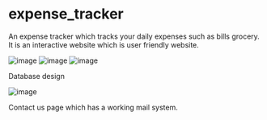 # expense_tracker
An expense tracker which tracks your daily expenses such as bills grocery. It is an interactive website which is user friendly website.

![image](https://github.com/hiteshmk05/expense_tracker/assets/124033019/ad9c4c06-a617-4b82-aaf9-815cfd9cc59a)
![image](https://github.com/hiteshmk05/expense_tracker/assets/124033019/2157ee64-4e2e-44d9-8b0c-75f6072c8bcd)
![image](https://github.com/hiteshmk05/expense_tracker/assets/124033019/0986851a-741d-44b4-b5b7-0f9df9aa537b)

Database design

![image](https://github.com/hiteshmk05/expense_tracker/assets/124033019/412c04eb-30d5-4400-950c-fca985043217)

Contact us page which has a working mail system.
